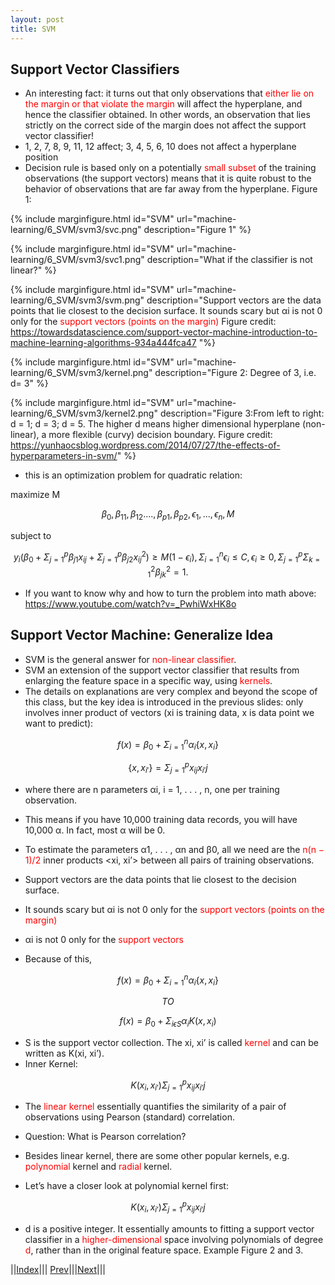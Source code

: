 ```yaml
---
layout: post
title: SVM
---
```


## Support Vector Classifiers
* An interesting fact: it turns out that only observations that <font color=red>either lie on the margin or that violate the margin</font> will affect the hyperplane, and hence the classifier obtained. In other words, an observation that lies strictly on the correct side of the margin does not affect the support vector classifier! 
* 1, 2, 7, 8, 9, 11, 12 affect; 3, 4, 5, 6, 10 does not affect a hyperplane position
* Decision rule is based only on a potentially <font color=red>small subset</font> of the training observations (the support vectors) means that it is quite robust to the behavior of observations that are far away from the hyperplane. Figure 1:

{% include marginfigure.html id="SVM" url="machine-learning/6_SVM/svm3/svc.png" description="Figure 1" %}

{% include marginfigure.html id="SVM" url="machine-learning/6_SVM/svm3/svc1.png" description="What if the classifier is not linear?" %}

{% include marginfigure.html id="SVM" url="machine-learning/6_SVM/svm3/svm.png" description="Support vectors are the data points that lie closest to the decision surface. It sounds scary but αi is not 0 only for the <font color=red>support vectors (points on the margin)</font> Figure credit: https://towardsdatascience.com/support-vector-machine-introduction-to-machine-learning-algorithms-934a444fca47 "%}

{% include marginfigure.html id="SVM" url="machine-learning/6_SVM/svm3/kernel.png" description="Figure 2: Degree of 3, i.e. d= 3" %}

{% include marginfigure.html id="SVM" url="machine-learning/6_SVM/svm3/kernel2.png" description="Figure 3:From left to right: d = 1; d = 3; d = 5. The higher d means higher dimensional hyperplane (non-linear), a more flexible (curvy) decision boundary. Figure credit: https://yunhaocsblog.wordpress.com/2014/07/27/the-effects-of-hyperparameters-in-svm/" %}


- this is an optimization problem for quadratic relation:

maximize M

$$\beta_0,\beta_{11},\beta_{12}....,\beta_{p1},\beta_{p2}, \epsilon _1,..., \epsilon_n,M$$

subject to

$$y_i(\beta_0+ \Sigma_{j=1}^p\beta_{j1}x_{ij}+\Sigma_{j=1}^p\beta_{j2}x_{ij}^2) \geq M(1- \epsilon _i),  \Sigma _{i=1}^n \epsilon _i \leq C, \epsilon _i \geq 0, \Sigma _{j=1}^p \Sigma _{k=1}^2\beta_{jk}^2=1.$$

* If you want to know why and how to turn the problem into math above: <https://www.youtube.com/watch?v=_PwhiWxHK8o>

## Support Vector Machine: Generalize Idea
* SVM is the general answer for <font color=red>non-linear classifier</font>.
* SVM an extension of the support vector classifier that results from enlarging the feature space in a specific way, using <font color=red>kernels</font>.
* The details on explanations are very complex and beyond the scope of this class, but the key idea is introduced in the previous slides: only involves inner product of vectors (xi is training data, x is data point we want to predict):

$$f(x) = \beta _0+ \Sigma _{i=1}^n \alpha _i \big\{x,x_i\big\}$$

$$\big\{x,x_{i\prime} \big\}= \Sigma_{j=1}^px_{ij}x_{i\prime}j$$

* where there are n parameters αi, i = 1, . . . , n, one per training observation.
* This means if you have 10,000 training data records, you will have 10,000 α. In fact, most α will be 0.
* To estimate the parameters α1, . . . , αn and β0, all we need are the <font color=red>n(n − 1)/2</font> inner products <xi, xi’>  between all pairs of training observations.
* Support vectors are the data points that lie closest to the decision surface.
* It sounds scary but αi is not 0 only for the <font color=red>support vectors (points on the margin)</font>

* αi is not 0 only for the <font color=red>support vectors</font>
* Because of this, 

$$f(x) = \beta _0+ \Sigma _{i=1}^n \alpha _i \big\{x,x_i\big\}$$

$$TO$$

$$f(x) = \beta _0+ \Sigma _{i\epsilon S} \alpha _i K(x,x_i)$$

* S is the support vector collection. The xi, xi’ is called <font color=red>kernel</font> and can be written as K(xi, xi’).
* Inner Kernel:

$$K(x_i,x_{i\prime})\Sigma _{j=1}^p x_{ij}x_{i\prime}j$$

* The <font color=red>linear kernel</font> essentially quantifies the similarity of a pair of observations using Pearson (standard) correlation.
* Question: What is Pearson correlation?

* Besides linear kernel, there are some other popular kernels, e.g. <font color=red>polynomial</font> kernel and <font color=red>radial</font> kernel.
* Let’s have a closer look at polynomial kernel first:

$$K(x_i,x_{i\prime})\Sigma _{j=1}^p x_{ij}x_{i\prime}j$$

* d is a positive integer. It essentially amounts to fitting a support vector classifier in a <font color=red>higher-dimensional</font> space involving polynomials of degree <font color=red>d</font>, rather than in the original feature space. Example Figure 2 and 3.




||[Index](../../../)||| [Prev](../svm2)|||[Next](../svm4)|||






